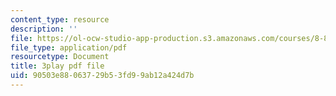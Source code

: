 ```yaml
---
content_type: resource
description: ''
file: https://ol-ocw-studio-app-production.s3.amazonaws.com/courses/8-821-string-theory-and-holographic-duality-fall-2014/90503e88063729b53fd99ab12a424d7b_-mrxN8XcQOQ.pdf
file_type: application/pdf
resourcetype: Document
title: 3play pdf file
uid: 90503e88-0637-29b5-3fd9-9ab12a424d7b
---
```

